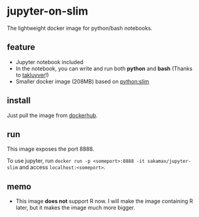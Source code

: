 # jupyter-on-slim
The lightweight docker image for python/bash notebooks.

## feature

+ Jupyter notebook included
+ In the notebook, you can write and run both **python** and **bash** (Thanks to [takluyver](https://github.com/takluyver/bash_kernel)!)
+ Smaller docker image (208MB) based on [python:slim](https://hub.docker.com/_/python)

## install
Just pull the image from [dockerhub](https://hub.docker.com/r/sakamax/jupyter-slim).

## run
This image exposes the port 8888.

To use jupyter, run `docker run -p <someport>:8888 -it sakamax/jupyter-slim` and access `localhost:<someport>`.

## memo

+ This image **does not** support R now. I will make the image containing R later, but it makes the image much more bigger.
